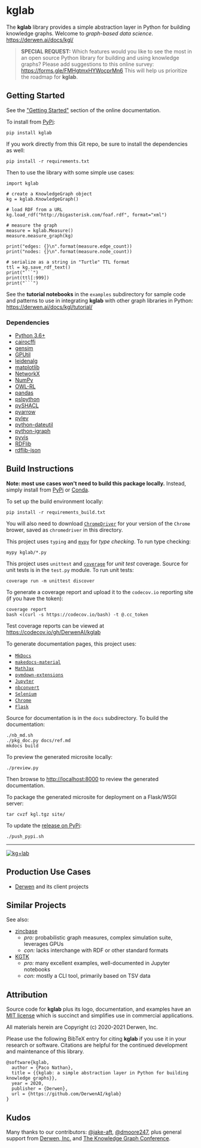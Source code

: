 # kglab

The **kglab** library provides a simple abstraction layer in Python
for building knowledge graphs.
Welcome to *graph-based data science*.
<https://derwen.ai/docs/kgl/>

> **SPECIAL REQUEST:**
> Which features would you like to see the most in an open source Python library for building and using knowledge graphs? Please add suggestions to this online survey: https://forms.gle/FMHgtmxHYWocprMn6  This will help us prioritize the roadmap for **kglab**.


## Getting Started

See the ["Getting Started"](https://derwen.ai/docs/kgl/start/)
section of the online documentation.

To install from [PyPi](https://pypi.python.org/pypi/kglab):
```
pip install kglab
```

If you work directly from this Git repo, be sure to install the 
dependencies as well:
```
pip install -r requirements.txt
```

Then to use the library with some simple use cases:
```
import kglab

# create a KnowledgeGraph object
kg = kglab.KnowledgeGraph()

# load RDF from a URL
kg.load_rdf("http://bigasterisk.com/foaf.rdf", format="xml")

# measure the graph
measure = kglab.Measure()
measure.measure_graph(kg)

print("edges: {}\n".format(measure.edge_count))
print("nodes: {}\n".format(measure.node_count))

# serialize as a string in "Turtle" TTL format
ttl = kg.save_rdf_text()
print("```")
print(ttl[:999])
print("```")
```

See the **tutorial notebooks** in the `examples` subdirectory for
sample code and patterns to use in integrating **kglab** with other
graph libraries in Python:
<https://derwen.ai/docs/kgl/tutorial/>



### Dependencies

- [Python 3.6+](https://www.python.org/downloads/)
- [cairocffi](https://github.com/Kozea/cairocffi)
- [gensim](https://radimrehurek.com/gensim/)
- [GPUtil](https://github.com/anderskm/gputil)
- [leidenalg](https://github.com/vtraag/leidenalg)
- [matplotlib](https://matplotlib.org/)
- [NetworkX](https://networkx.org/)
- [NumPy](https://numpy.org/)
- [OWL-RL](https://github.com/RDFLib/OWL-RL)
- [pandas](https://pandas.pydata.org/)
- [pslpython](https://psl.linqs.org/)
- [pySHACL](https://github.com/RDFLib/pySHACL)
- [pyarrow](https://arrow.apache.org/)
- [pylev](https://github.com/toastdriven/pylev)
- [python-dateutil](https://pypi.org/project/python-dateutil/)
- [python-igraph](https://igraph.org/python/)
- [pyvis](https://pyvis.readthedocs.io/)
- [RDFlib](https://rdflib.readthedocs.io/)
- [rdflib-json](https://github.com/RDFLib/rdflib-jsonld)


## Build Instructions

**Note: most use cases won't need to build this package locally.**
Instead, simply install from
[PyPi](https://pypi.python.org/pypi/kglab)
or [Conda](https://docs.conda.io/).

To set up the build environment locally:
```
pip install -r requirements_build.txt
```

You will also need to download
[`ChromeDriver`](https://chromedriver.chromium.org/downloads) 
for your version of the `Chrome` brower, saved as `chromedriver` in this directory.

This project uses `typing` and [`mypy`](https://mypy.readthedocs.io/) for *type checking*.
To run type checking:
```
mypy kglab/*.py
```

This project uses `unittest` and [`coverage`](https://coverage.readthedocs.io/) for *unit test* coverage. 
Source for unit tests is in the `test.py` module.
To run unit tests:
```
coverage run -m unittest discover
```

To generate a coverage report and upload it to the `codecov.io`
reporting site (if you have the token):
```
coverage report
bash <(curl -s https://codecov.io/bash) -t @.cc_token
```

Test coverage reports can be viewed at
<https://codecov.io/gh/DerwenAI/kglab>

To generate documentation pages, this project uses:

  * [`MkDocs`](https://www.mkdocs.org/)
  * [`makedocs-material`](https://squidfunk.github.io/mkdocs-material/)
  * [`MathJax`](https://www.mathjax.org/)
  * [`pymdown-extensions`](https://facelessuser.github.io/pymdown-extensions/)
  * [`Jupyter`](https://jupyter.org/install)
  * [`nbconvert`](https://nbconvert.readthedocs.io/)
  * [`Selenium`](https://selenium-python.readthedocs.io/)
  * [`Chrome`](https://www.google.com/chrome/)
  * [`Flask`](https://flask.palletsprojects.com/)

Source for documentation is in the `docs` subdirectory.
To build the documentation:
```
./nb_md.sh
./pkg_doc.py docs/ref.md
mkdocs build
```

To preview the generated microsite locally:
```
./preview.py
```

Then browse to <http://localhost:8000> to review the generated
documentation.

To package the generated microsite for deployment on a
Flask/WSGI server:
```
tar cvzf kgl.tgz site/
```

To update the [release on PyPi](https://pypi.org/project/kglab/):
```
./push_pypi.sh
```


---

[![kg+lab](https://github.com/DerwenAI/kglab/blob/main/docs/illo/kglab.png)](https://github.com/DerwenAI/kglab/blob/main/docs/illo/kglab.png)

## Production Use Cases

  * [Derwen](https://derwen.ai/) and its client projects


## Similar Projects

See also:

  * [zincbase](https://github.com/complexdb/zincbase)
    * *pro:* probabilistic graph measures, complex simulation suite, leverages GPUs
    * *con:* lacks interchange with RDF or other standard formats
  * [KGTK](https://github.com/usc-isi-i2/kgtk)
    * *pro:* many excellent examples, well-documented in Jupyter notebooks
    * *con:* mostly a CLI tool, primarily based on TSV data


## Attribution

Source code for **kglab** plus its logo, documentation, and examples
have an [MIT license](https://spdx.org/licenses/MIT.html) which is
succinct and simplifies use in commercial applications.

All materials herein are Copyright (c) 2020-2021 Derwen, Inc.

Please use the following BibTeX entry for citing **kglab** if you use it in your research or software.
Citations are helpful for the continued development and maintenance of this library.

```
@software{kglab,
  author = {Paco Nathan},
  title = {{kglab: a simple abstraction layer in Python for building knowledge graphs}},
  year = 2020,
  publisher = {Derwen},
  url = {https://github.com/DerwenAI/kglab}
}
```


## Kudos

Many thanks to our contributors:
[@jake-aft](https://github.com/jake-aft),
[@dmoore247](https://github.com/dmoore247),
plus general support from [Derwen, Inc.](https://derwen.ai/)
and [The Knowledge Graph Conference](https://www.knowledgegraph.tech/).
